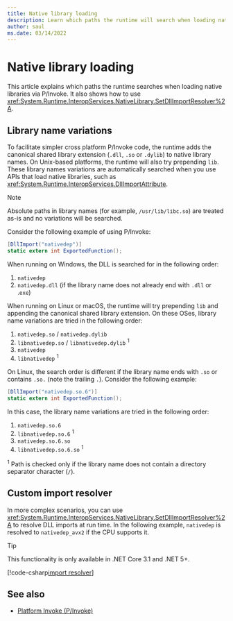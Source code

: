 ```yaml
---
title: Native library loading
description: Learn which paths the runtime will search when loading native libraries via P/Invoke. Also learn how to use SetDllImportResolver.
author: saul
ms.date: 03/14/2022
---
```


# Native library loading

This article explains which paths the runtime searches when loading native libraries via P/Invoke. It also shows how to use
<xref:System.Runtime.InteropServices.NativeLibrary.SetDllImportResolver%2A>.

## Library name variations

To facilitate simpler cross platform P/Invoke code, the runtime adds the canonical shared library extension (`.dll`, `.so` or `.dylib`) to native library names. On Unix-based platforms, the runtime will also try prepending `lib`. These library names variations are automatically searched when you use APIs that load native libraries, such as <xref:System.Runtime.InteropServices.DllImportAttribute>.

> [!NOTE]
> Absolute paths in library names (for example, `/usr/lib/libc.so`) are treated as-is and no variations will be searched.

Consider the following example of using P/Invoke:

```csharp
[DllImport("nativedep")]
static extern int ExportedFunction();
```

When running on Windows, the DLL is searched for in the following order:

1. `nativedep`
1. `nativedep.dll` (if the library name does not already end with `.dll` or .`exe`)

When running on Linux or macOS, the runtime will try prepending `lib` and appending the canonical shared library extension. On these OSes, library name variations are tried in the following order:

1. `nativedep.so` / `nativedep.dylib`
1. `libnativedep.so` / `libnativedep.dylib` <sup>1</sup>
1. `nativedep`
1. `libnativedep` <sup>1</sup>

On Linux, the search order is different if the library name ends with `.so` or contains `.so.` (note the trailing `.`). Consider the following example:

```csharp
[DllImport("nativedep.so.6")]
static extern int ExportedFunction();
```

In this case, the library name variations are tried in the following order:

1. `nativedep.so.6`
1. `libnativedep.so.6` <sup>1</sup>
1. `nativedep.so.6.so`
1. `libnativedep.so.6.so` <sup>1</sup>

<sup>1</sup> Path is checked only if the library name does not contain a directory separator character (`/`).

## Custom import resolver

In more complex scenarios, you can use <xref:System.Runtime.InteropServices.NativeLibrary.SetDllImportResolver%2A> to resolve DLL imports at run time. In the following example, `nativedep` is resolved to `nativedep_avx2` if the CPU supports it.

> [!TIP]
> This functionality is only available in .NET Core 3.1 and .NET 5+.

[!code-csharp[import resolver](~/samples/snippets/standard/interop/pinvoke/import-resolver/Program.cs)]

## See also

- [Platform Invoke (P/Invoke)](pinvoke.md)
